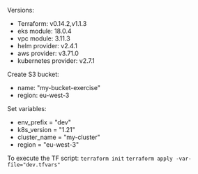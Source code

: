 Versions:
- Terraform: v0.14.2,v1.1.3 
- eks module: 18.0.4
- vpc module: 3.11.3
- helm provider: v2.4.1 
- aws provider: v3.71.0
- kubernetes provider: v2.7.1

Create S3 bucket: 
- name: "my-bucket-exercise"
- region: eu-west-3

Set variables:
- env_prefix = "dev"
- k8s_version = "1.21"
- cluster_name = "my-cluster"
- region = "eu-west-3"

To execute the TF script:
    `terraform init`
    `terraform apply -var-file="dev.tfvars"`